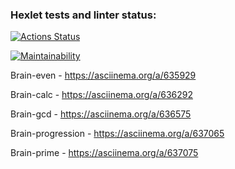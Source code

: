 ### Hexlet tests and linter status:
[![Actions Status](https://github.com/Dmitry-Skladchikov/frontend-project-lvl1/actions/workflows/hexlet-check.yml/badge.svg)](https://github.com/Dmitry-Skladchikov/frontend-project-lvl1/actions)

[![Maintainability](https://api.codeclimate.com/v1/badges/ccb9e9df1975ff8e4272/maintainability)](https://codeclimate.com/github/Dmitry-Skladchikov/frontend-project-lvl1/maintainability)

Brain-even - https://asciinema.org/a/635929

Brain-calc - https://asciinema.org/a/636292

Brain-gcd - https://asciinema.org/a/636575

Brain-progression -  https://asciinema.org/a/637065

Brain-prime - https://asciinema.org/a/637075
